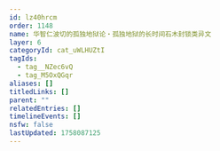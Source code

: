 ```yaml
---
id: lz40hrcm
order: 1148
name: 华智仁波切的孤独地狱论・孤独地狱的长时间石木封锁类异文
layer: 6
categoryId: cat_uWLHUZtI
tagIds:
  - tag__NZec6vQ
  - tag_M5OxQGqr
aliases: []
titledLinks: []
parent: ""
relatedEntries: []
timelineEvents: []
nsfw: false
lastUpdated: 1758087125
---
```


